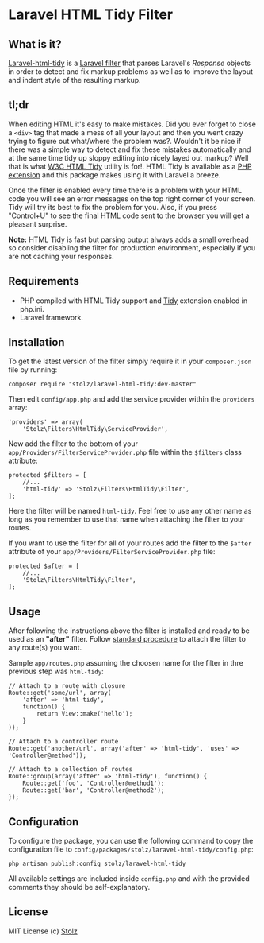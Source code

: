 # Laravel HTML Tidy Filter

## What is it?
[Laravel-html-tidy](https://github.com/Stolz/laravel-html-tidy) is a [Laravel filter](http://laravel.com/docs/routing#route-filters) that parses Laravel's *Response* objects in order to detect and fix markup problems as well as to improve the layout and indent style of the resulting markup.

## tl;dr

When editing HTML it's easy to make mistakes. Did you ever forget to close a `<div>` tag that made a mess of all your layout and then you went crazy trying to figure out what/where the problem was?. Wouldn't it be nice if there was a simple way to detect and fix these mistakes automatically and at the same time tidy up sloppy editing into nicely layed out markup? Well that is what [W3C HTML Tidy](http://www.w3.org/People/Raggett/tidy/) utility is for!. HTML Tidy is available as a [PHP extension](http://www.php.net/manual/en/book.tidy.php) and this package makes using it with Laravel a breeze.

Once the filter is enabled every time there is a problem with your HTML code you will see an error messages on the top right corner of your screen. Tidy will try its best to fix the problem for you. Also, if you press "Control+U" to see the final HTML code sent to the browser you will get a pleasant surprise.

**Note:** HTML Tidy is fast but parsing output always adds a small overhead so consider disabling the filter for production environment, especially if you are not caching your responses.

## Requirements

- PHP compiled with HTML Tidy support and [Tidy](http://php.net/manual/en/book.tidy.php) extension enabled in php.ini.
- Laravel framework.

## Installation

To get the latest version of the filter simply require it in your `composer.json` file by running:

	composer require "stolz/laravel-html-tidy:dev-master"

Then edit `config/app.php` and add the service provider within the `providers` array:

	'providers' => array(
		'Stolz\Filters\HtmlTidy\ServiceProvider',

Now add the filter to the bottom of your `app/Providers/FilterServiceProvider.php` file within the `$filters` class attribute:

	protected $filters = [
		//...
		'html-tidy' => 'Stolz\Filters\HtmlTidy\Filter',
	];

Here the filter will be named `html-tidy`. Feel free to use any other name as long as you remember to use that name when attaching the filter to your routes.

If you want to use the filter for all of your routes add the filter to the `$after` attribute of your `app/Providers/FilterServiceProvider.php` file:

	protected $after = [
		//...
		'Stolz\Filters\HtmlTidy\Filter',
	];

## Usage

After following the instructions above the filter is installed and ready to be used as an **"after"** filter. Follow [standard procedure](http://laravel.com/docs/routing#route-filters) to attach the filter to any route(s) you want.

Sample `app/routes.php` assuming the choosen name for the filter in thre previous step was `html-tidy`:

	// Attach to a route with closure
	Route::get('some/url', array(
		'after' => 'html-tidy',
		function() {
			return View::make('hello');
		}
	));

	// Attach to a controller route
	Route::get('another/url', array('after' => 'html-tidy', 'uses' => 'Controller@method'));

	// Attach to a collection of routes
	Route::group(array('after' => 'html-tidy'), function() {
		Route::get('foo', 'Controller@method1');
		Route::get('bar', 'Controller@method2');
	});

## Configuration

To configure the package, you can use the following command to copy the configuration file to `config/packages/stolz/laravel-html-tidy/config.php`:

	php artisan publish:config stolz/laravel-html-tidy

All available settings are included inside `config.php` and with the provided comments they should be self-explanatory.

## License

MIT License
(c) [Stolz](https://github.com/Stolz)
